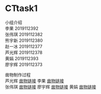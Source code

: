 # CTtask1

小组介绍	<br/>
李果 2019112392	<br/>
张伟琪 2019112382	<br/>
熊宇新 2019112380	<br/>
赵一冰 2019112377	<br/>
芦光辉 2019112378	<br/>
黄娟   2019112393	<br/>
廖宇辉 2019112373	<br/>
	
凿物制作过程	<br/>
芦光辉 [凿物链接](https://zaowu.fun/p/606060ff234c46320e6d2bb2)
李果 [凿物链接](https://zaowu.fun/p/60629507234c46320e6d2d99)
<br/>张伟琪 [凿物链接](https://zaowu.fun/p/606120ac234c46320e6d2c9e)
廖宇辉 [凿物链接](https://zaowu.fun/p/6072f707234c46320e6d309b)
黄娟 [凿物链接](https://zaowu.fun/p/60739a92234c46320e6d316c)
